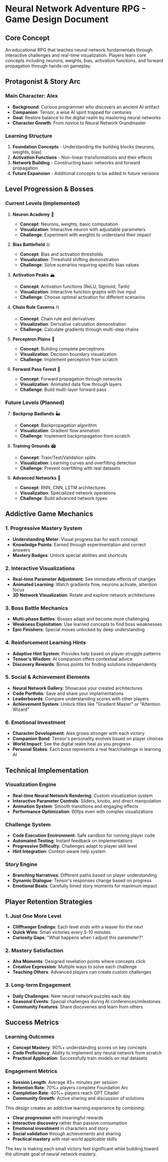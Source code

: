 # Neural Network Adventure RPG - Game Design Document

## Core Concept
An educational RPG that teaches neural network fundamentals through interactive challenges and real-time visualization. Players learn core concepts including neurons, weights, bias, activation functions, and forward propagation through hands-on gameplay.

## Protagonist & Story Arc

### Main Character: Alex
- **Background**: Curious programmer who discovers an ancient AI artifact
- **Companion**: Tensor, a wise AI spirit trapped for centuries
- **Goal**: Restore balance to the digital realm by mastering neural networks
- **Character Growth**: From novice to Neural Network Grandmaster

### Learning Structure
1. **Foundation Concepts** - Understanding the building blocks (neurons, weights, bias)
2. **Activation Functions** - Non-linear transformations and their effects
3. **Network Building** - Constructing basic networks and forward propagation
4. **Future Expansion** - Additional concepts to be added in future versions

## Level Progression & Bosses

### Current Levels (Implemented)
1. **Neuron Academy** 🧠
   - **Concept**: Neurons, weights, basic computation
   - **Visualization**: Interactive neuron with adjustable parameters
   - **Challenge**: Experiment with weights to understand their impact

2. **Bias Battlefield** ⚖️
   - **Concept**: Bias and activation thresholds
   - **Visualization**: Threshold shifting demonstration
   - **Challenge**: Solve scenarios requiring specific bias values

3. **Activation Peaks** 🏔️
   - **Concept**: Activation functions (ReLU, Sigmoid, Tanh)
   - **Visualization**: Interactive function graphs with live input
   - **Challenge**: Choose optimal activation for different scenarios

4. **Chain Rule Caverns** ⛓️
   - **Concept**: Chain rule and derivatives
   - **Visualization**: Derivative calculation demonstration
   - **Challenge**: Calculate gradients through multi-step chains

5. **Perceptron Plains** 🌾
   - **Concept**: Building complete perceptrons
   - **Visualization**: Decision boundary visualization
   - **Challenge**: Implement perceptron from scratch

6. **Forward Pass Forest** 🌲
   - **Concept**: Forward propagation through networks
   - **Visualization**: Animated data flow through layers
   - **Challenge**: Build multi-layer forward pass

### Future Levels (Planned)
7. **Backprop Badlands** 🏜️
   - **Concept**: Backpropagation algorithm
   - **Visualization**: Gradient flow animation
   - **Challenge**: Implement backpropagation from scratch

8. **Training Grounds** 🏟️
   - **Concept**: Train/Test/Validation splits
   - **Visualization**: Learning curves and overfitting detection
   - **Challenge**: Prevent overfitting with real datasets

9. **Advanced Networks** 🚀
   - **Concept**: RNN, CNN, LSTM architectures
   - **Visualization**: Specialized network operations
   - **Challenge**: Build advanced network types

## Addictive Game Mechanics

### 1. **Progressive Mastery System**
- **Understanding Meter**: Visual progress bar for each concept
- **Knowledge Points**: Earned through experimentation and correct answers
- **Mastery Badges**: Unlock special abilities and shortcuts

### 2. **Interactive Visualizations**
- **Real-time Parameter Adjustment**: See immediate effects of changes
- **Animated Learning**: Watch gradients flow, neurons activate, attention focus
- **3D Network Visualization**: Rotate and explore network architectures

### 3. **Boss Battle Mechanics**
- **Multi-phase Battles**: Bosses adapt and become more challenging
- **Weakness Exploitation**: Use learned concepts to find boss weaknesses
- **Epic Finishers**: Special moves unlocked by deep understanding

### 4. **Reinforcement Learning Hints**
- **Adaptive Hint System**: Provides help based on player struggle patterns
- **Tensor's Wisdom**: AI companion offers contextual advice
- **Discovery Rewards**: Bonus points for finding solutions independently

### 5. **Social & Achievement Elements**
- **Neural Network Gallery**: Showcase your created architectures
- **Code Portfolio**: Save and share your implementations
- **Leaderboards**: Compare understanding scores with other players
- **Achievement System**: Unlock titles like "Gradient Master" or "Attention Wizard"

### 6. **Emotional Investment**
- **Character Development**: Alex grows stronger with each victory
- **Companion Bond**: Tensor's personality evolves based on player choices
- **World Impact**: See the digital realm heal as you progress
- **Personal Stakes**: Each boss represents a real fear/challenge in learning AI

## Technical Implementation

### Visualization Engine
- **Real-time Neural Network Rendering**: Custom visualization system
- **Interactive Parameter Controls**: Sliders, knobs, and direct manipulation
- **Animation System**: Smooth transitions and engaging effects
- **Performance Optimization**: 60fps even with complex visualizations

### Challenge System
- **Code Execution Environment**: Safe sandbox for running player code
- **Automated Testing**: Instant feedback on implementations
- **Progressive Difficulty**: Challenges adapt to player skill level
- **Hint Integration**: Context-aware help system

### Story Engine
- **Branching Narratives**: Different paths based on player understanding
- **Dynamic Dialogue**: Tensor's responses change based on progress
- **Emotional Beats**: Carefully timed story moments for maximum impact

## Player Retention Strategies

### 1. **Just One More Level**
- **Cliffhanger Endings**: Each level ends with a teaser for the next
- **Quick Wins**: Small victories every 5-10 minutes
- **Curiosity Gaps**: "What happens when I adjust this parameter?"

### 2. **Mastery Satisfaction**
- **Aha Moments**: Designed revelation points where concepts click
- **Creative Expression**: Multiple ways to solve each challenge
- **Teaching Others**: Advanced players can create custom challenges

### 3. **Long-term Engagement**
- **Daily Challenges**: New neural network puzzles each day
- **Seasonal Events**: Special challenges during AI conferences/milestones
- **Community Features**: Share discoveries and learn from others

## Success Metrics

### Learning Outcomes
- **Concept Mastery**: 90%+ understanding scores on key concepts
- **Code Proficiency**: Ability to implement any neural network from scratch
- **Practical Application**: Successfully train models on real datasets

### Engagement Metrics
- **Session Length**: Average 45+ minutes per session
- **Retention Rate**: 70%+ players complete Foundation Arc
- **Completion Rate**: 40%+ players reach GPT Citadel
- **Community Growth**: Active sharing and discussion of solutions

This design creates an addictive learning experience by combining:
- **Clear progression** with meaningful rewards
- **Interactive discovery** rather than passive consumption  
- **Emotional investment** in characters and story
- **Social validation** through achievements and sharing
- **Practical mastery** with real-world applicable skills

The key is making each small victory feel significant while building toward the ultimate goal of neural network mastery.